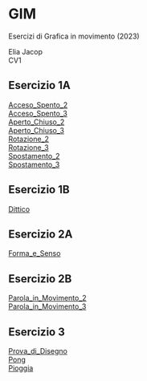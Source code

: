 # GIM
Esercizi di Grafica in movimento (2023) 

Elia Jacop  
CV1



## Esercizio 1A

[Acceso_Spento_2](/Esercizio_1A/acceso_spento_2.html)  
[Acceso_Spento_3](/Esercizio_1A/acceso_spento_3.html)  
[Aperto_Chiuso_2](/Esercizio_1A/aperto_chiuso_2.html)  
[Aperto_Chiuso_3](/Esercizio_1A/aperto_chiuso_3.html)  
[Rotazione_2](/Esercizio_1A/rotazione_2.html)  
[Rotazione_3](/Esercizio_1A/rotazione_3.html)  
[Spostamento_2](/Esercizio_1A/spostamento_2.html)  
[Spostamento_3](/Esercizio_1A/spostamento_3.html)  


## Esercizio 1B

[Dittico](/Esercizio_1B/indexA.html)


## Esercizio 2A

[Forma_e_Senso](/Esercizio_2A/template/index.html) 


## Esercizio 2B

[Parola_in_Movimento_2](/Esercizio_2B/template/Caffè_2.html)  
[Parola_in_Movimento_3](/Esercizio_2B/template/Caffè_3.html)   


## Esercizio 3

[Prova_di_Disegno](/Esercizio_3/esempi/1_disegno/index.html)  
[Pong](/Esercizio_3/esempi/2_disegno/index.html)  
[Pioggia](/Esercizio_3/esempi/3_disegno/index.html)  









